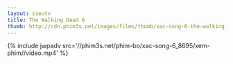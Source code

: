 ```yaml
---
layout: sieutv
title: The Walking Dead 6
thumb: http://cdn.phim3s.net/images/films/thumb/xac-song-6-the-walking-dead-6-2015.jpg
---
```

{% include jwpadv src='//phim3s.net/phim-bo/xac-song-6_8695/xem-phim//video.mp4' %}